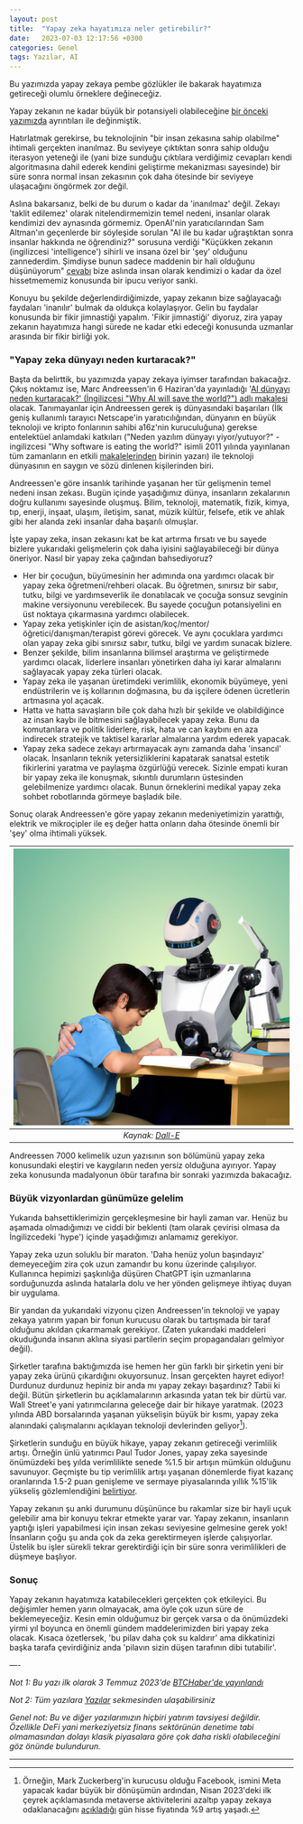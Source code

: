 ```yaml
---
layout: post
title:  "Yapay zeka hayatımıza neler getirebilir?"
date:   2023-07-03 12:17:56 +0300
categories: Genel
tags: Yazılar, AI
---
```


Bu yazımızda yapay zekaya pembe gözlükler ile bakarak hayatımıza getireceği olumlu örneklere değineceğiz. 

Yapay zekanın ne kadar büyük bir potansiyeli olabileceğine [bir önceki yazımızda](/genel/2023/06/24/yapay-zeka-neden-bu-kadar-populer-oldu.html) ayrıntıları ile değinmiştik. 

Hatırlatmak gerekirse, bu teknolojinin "bir insan zekasına sahip olabilme" ihtimali gerçekten inanılmaz. Bu seviyeye çıktıktan sonra sahip olduğu iterasyon yeteneği ile (yani bize sunduğu çıktılara verdiğimiz cevapları kendi algoritmasına dahil ederek kendini geliştirme mekanizması sayesinde) bir süre sonra normal insan zekasının çok daha ötesinde bir seviyeye ulaşacağını öngörmek zor değil.

Aslına bakarsanız, belki de bu durum o kadar da 'inanılmaz' değil. Zekayı 'taklit edilemez' olarak nitelendirmemizin temel nedeni, insanlar olarak kendimizi dev aynasında görmemiz.  OpenAI'nin yaratıcılarından Sam Altman'ın geçenlerde bir söyleşide sorulan "AI ile bu kadar uğraştıktan sonra insanlar hakkında ne öğrendiniz?" sorusuna verdiği "Küçükken zekanın (ingilizcesi 'intelligence') sihirli ve insana özel bir 'şey' olduğunu zannederdim. Şimdiyse bunun sadece maddenin bir hali olduğunu düşünüyorum" [cevabı](https://twitter.com/bilawalsidhu/status/1666968372976730113) bize aslında insan olarak kendimizi o kadar da özel hissetmememiz konusunda bir ipucu veriyor sanki. 

Konuyu bu şekilde değerlendirdiğimizde, yapay zekanın bize sağlayacağı faydaları 'inanılır' bulmak da oldukça kolaylaşıyor. Gelin bu faydalar konusunda bir fikir jimnastiği yapalım. 'Fikir jimnastiği' diyoruz, zira yapay zekanın hayatımıza hangi sürede ne kadar etki edeceği konusunda uzmanlar arasında bir fikir birliği yok. 

### "Yapay zeka dünyayı neden kurtaracak?"

Başta da belirttik, bu yazımızda yapay zekaya iyimser tarafından bakacağız. Çıkış noktamız ise, Marc Andreessen'in 6 Haziran'da yayınladığı '[AI dünyayı neden kurtaracak?' (İngilizcesi "Why AI will save the world?") adlı makalesi](https://a16z.com/2023/06/06/ai-will-save-the-world/) olacak. Tanımayanlar için Andreessen gerek iş dünyasındaki başarıları (İlk geniş kullanımlı tarayıcı Netscape'in yaratıcılığından, dünyanın en büyük teknoloji ve kripto fonlarının sahibi a16z'nin kuruculuğuna) gerekse entelektüel anlamdaki katkıları ("Neden yazılım dünyayı yiyor/yutuyor?" - ingilizcesi "Why software is eating the world?" isimli 2011 yılında yayınlanan tüm zamanların en etkili [makalelerinden](https://a16z.com/2011/08/20/why-software-is-eating-the-world/) birinin yazarı) ile teknoloji dünyasının en saygın ve sözü dinlenen kişilerinden biri. 

Andreessen'e göre insanlık tarihinde yaşanan her tür gelişmenin temel nedeni insan zekası. Bugün içinde yaşadığımız dünya, insanların zekalarının doğru kullanımı sayesinde oluşmuş. Bilim, teknoloji, matematik, fizik, kimya, tıp, enerji, inşaat, ulaşım, iletişim, sanat, müzik kültür, felsefe, etik ve ahlak gibi her alanda zeki insanlar daha başarılı olmuşlar.

İşte yapay zeka, insan zekasını kat be kat artırma fırsatı ve bu sayede bizlere yukarıdaki gelişmelerin çok daha iyisini sağlayabileceği bir dünya öneriyor. Nasıl bir yapay zeka çağından bahsediyoruz?

- Her bir çocuğun, büyümesinin her adımında ona yardımcı olacak bir yapay zeka öğretmeni/rehberi olacak. Bu öğretmen, sınırsız bir sabır, tutku, bilgi ve yardımseverlik ile donatılacak ve çocuğa sonsuz sevginin makine versiyonunu verebilecek. Bu sayede çocuğun potansiyelini en üst noktaya çıkarmasına yardımcı olabilecek. 
- Yapay zeka yetişkinler için de asistan/koç/mentor/öğretici/danışman/terapist görevi görecek. Ve aynı çocuklara yardımcı olan yapay zeka gibi sınırsız sabır, tutku, bilgi ve yardım sunacak bizlere. 
- Benzer şekilde, bilim insanlarına bilimsel araştırma ve geliştirmede yardımcı olacak, liderlere insanları yönetirken daha iyi karar almalarını sağlayacak yapay zeka türleri olacak. 
- Yapay zeka ile yaşanan üretimdeki verimlilik, ekonomik büyümeye, yeni endüstrilerin ve iş kollarının doğmasına, bu da işçilere ödenen ücretlerin artmasına yol açacak.
- Hatta ve hatta savaşların bile çok daha hızlı bir şekilde ve olabildiğince az insan kaybı ile bitmesini sağlayabilecek yapay zeka. Bunu da komutanlara ve politik liderlere, risk, hata ve can kaybını en aza indirecek stratejik ve taktisel kararlar almalarına yardım ederek yapacak. 
- Yapay zeka sadece zekayı artırmayacak aynı zamanda daha 'insancıl' olacak. İnsanların teknik yetersizliklerini kapatarak sanatsal estetik fikirlerini yaratma ve paylaşma özgürlüğü verecek. Sizinle empati kuran bir yapay zeka ile konuşmak, sıkıntılı durumların üstesinden gelebilmenize yardımcı olacak. Bunun örneklerini medikal yapay zeka sohbet robotlarında görmeye başladık bile. 

Sonuç olarak Andreessen'e göre yapay zekanın medeniyetimizin yarattığı, elektrik ve mikroçipler ile eş değer hatta onların daha ötesinde önemli bir 'şey' olma ihtimali yüksek. 

| ![ai_positive](/assets/yapay-zeka-yazi-II_800.jpg)|
|:--:| 
| *Kaynak: [Dall-E](https://labs.openai.com/s/BcrEGSoDIwjuUmnBsrlXpCYJ)*|

Andreessen 7000 kelimelik uzun yazısının son bölümünü yapay zeka konusundaki eleştiri ve kaygıların neden yersiz olduğuna ayırıyor. Yapay zeka konusunda madalyonun öbür tarafına bir sonraki yazımızda bakacağız. 

### Büyük vizyonlardan günümüze gelelim

Yukarıda bahsettiklerimizin gerçekleşmesine bir hayli zaman var. Henüz bu aşamada olmadığımızı ve ciddi bir beklenti (tam olarak çevirisi olmasa da İngilizcedeki 'hype') içinde yaşadığımızı anlamamız gerekiyor. 

Yapay zeka uzun soluklu bir maraton. 'Daha henüz yolun başındayız' demeyeceğim zira çok uzun zamandır bu konu üzerinde çalışılıyor. Kullanınca hepimizi şaşkınlığa düşüren ChatGPT işin uzmanlarına sorduğunuzda aslında hatalarla dolu ve her yönden gelişmeye ihtiyaç duyan bir uygulama. 

Bir yandan da yukarıdaki vizyonu çizen Andreessen'in teknoloji ve yapay zekaya yatırım yapan bir fonun kurucusu olarak bu tartışmada bir taraf olduğunu akıldan çıkarmamak gerekiyor. (Zaten yukarıdaki maddeleri okuduğunda insanın aklına siyasi partilerin seçim propagandaları gelmiyor değil). 

Şirketler tarafına baktığımızda ise hemen her gün farklı bir şirketin yeni bir yapay zeka ürünü çıkardığını okuyorsunuz.  İnsan gerçekten hayret ediyor! Durdunuz durdunuz hepiniz bir anda mı yapay zekayı başardınız? Tabii ki değil. Bütün şirketlerin bu açıklamalarının arkasında yatan tek bir dürtü var. Wall Street'e yani yatırımcılarına geleceğe dair bir hikaye yaratmak. (2023 yılında ABD borsalarında yaşanan yükselişin büyük bir kısmı, yapay zeka alanındaki çalışmalarını açıklayan teknoloji devlerinden geliyor[^1]).  

Şirketlerin sunduğu en büyük hikaye, yapay zekanın getireceği verimlilik artışı. Örneğin ünlü yatırımcı Paul Tudor Jones, yapay zeka sayesinde önümüzdeki beş yılda verimlilikte senede %1.5 bir artışın mümkün olduğunu savunuyor. Geçmişte bu tip verimlilik artışı yaşanan dönemlerde fiyat kazanç oranlarında 1.5-2 puan genişleme ve sermaye piyasalarında yıllık %15'lik yükseliş gözlemlendiğini [belirtiyor](https://finance.yahoo.com/news/billionaire-investor-paul-tudor-jones-005403013.html). 

Yapay zekanın şu anki durumunu düşününce bu rakamlar size bir hayli uçuk gelebilir ama bir konuyu tekrar etmekte yarar var. Yapay zekanın, insanların yaptığı işleri yapabilmesi için insan zekası seviyesine gelmesine gerek yok! İnsanların çoğu şu anda çok da zeka gerektirmeyen işlerde çalışıyorlar. Üstelik bu işler sürekli tekrar gerektirdiği için bir süre sonra verimlilikleri de düşmeye başlıyor. 


### Sonuç 
Yapay zekanın hayatımıza katabilecekleri gerçekten çok etkileyici. Bu değişimler hemen yarın olmayacak, ama öyle çok uzun süre de beklemeyeceğiz. Kesin emin olduğumuz bir gerçek varsa o da önümüzdeki yirmi yıl boyunca en önemli gündem maddelerimizden biri yapay zeka olacak. Kısaca özetlersek, 'bu pilav daha çok su kaldırır' ama dikkatinizi başka tarafa çevirdiğiniz anda 'pilavın sizin düşen tarafının dibi tutabilir'. 

—-

*Not 1: Bu yazı ilk olarak 3 Temmuz 2023'de [BTCHaber'de yayınlandı]()*

*Not 2: Tüm yazılara [Yazılar](/articles/) sekmesinden ulaşabilirsiniz*

*Genel not: Bu ve diğer yazılarımızın hiçbiri yatırım tavsiyesi değildir. Özellikle DeFi yani merkeziyetsiz finans sektörünün denetime tabi olmamasından dolayı klasik piyasalara göre çok daha riskli olabileceğini göz önünde bulundurun.*

---
[^1]: Örneğin, Mark Zuckerberg'in kurucusu olduğu Facebook, ismini Meta yapacak kadar büyük bir dönüşümün ardından, Nisan 2023'deki ilk çeyrek açıklamasında metaverse aktivitelerini azaltıp yapay zekaya odaklanacağını [açıkladığı](https://www.theguardian.com/technology/2023/apr/26/meta-q1-earnings-report-2023) gün hisse fiyatında %9 artış yaşadı.
